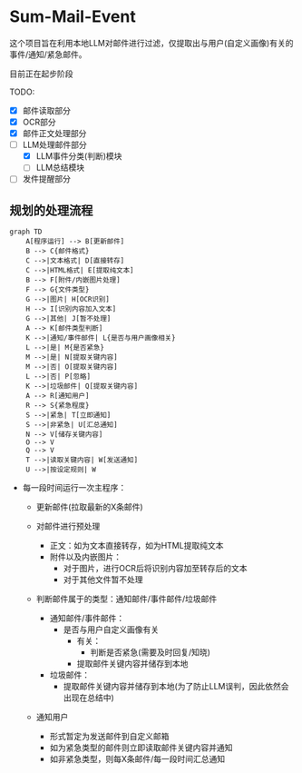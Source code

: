 # Sum-Mail-Event

这个项目旨在利用本地LLM对邮件进行过滤，仅提取出与用户(自定义画像)有关的事件/通知/紧急邮件。

目前正在起步阶段

TODO:
- [x] 邮件读取部分
- [x] OCR部分
- [x] 邮件正文处理部分
- [ ] LLM处理邮件部分
    - [x] LLM事件分类(判断)模块
    - [ ] LLM总结模块
- [ ] 发件提醒部分

## 规划的处理流程

```mermaid
graph TD
    A[程序运行] --> B[更新邮件]
    B --> C{邮件格式}
    C -->|文本格式| D[直接转存]
    C -->|HTML格式| E[提取纯文本]
    B --> F[附件/内嵌图片处理]
    F --> G{文件类型}
    G -->|图片| H[OCR识别]
    H --> I[识别内容加入文本]
    G -->|其他| J[暂不处理]
    A --> K[邮件类型判断]
    K -->|通知/事件邮件| L{是否与用户画像相关}
    L -->|是| M{是否紧急}
    M -->|是| N[提取关键内容]
    M -->|否| O[提取关键内容]
    L -->|否| P[忽略]
    K -->|垃圾邮件| Q[提取关键内容]
    A --> R[通知用户]
    R --> S{紧急程度}
    S -->|紧急| T[立即通知]
    S -->|非紧急| U[汇总通知]
    N --> V[储存关键内容]
    O --> V
    Q --> V
    T -->|读取关键内容| W[发送通知]
    U -->|按设定规则| W
```

- 每一段时间运行一次主程序：

    - 更新邮件(拉取最新的X条邮件)

    - 对邮件进行预处理
        - 正文：如为文本直接转存，如为HTML提取纯文本
        - 附件以及内嵌图片：
            - 对于图片，进行OCR后将识别内容加至转存后的文本
            - 对于其他文件暂不处理

    - 判断邮件属于的类型：通知邮件/事件邮件/垃圾邮件

        - 通知邮件/事件邮件：
            - 是否与用户自定义画像有关
                - 有关：
                    - 判断是否紧急(需要及时回复/知晓)
                - 提取邮件关键内容并储存到本地
        - 垃圾邮件：
            - 提取邮件关键内容并储存到本地(为了防止LLM误判，因此依然会出现在总结中)

    - 通知用户
        - 形式暂定为发送邮件到自定义邮箱
        - 如为紧急类型的邮件则立即读取邮件关键内容并通知
        - 如非紧急类型，则每X条邮件/每一段时间汇总通知
